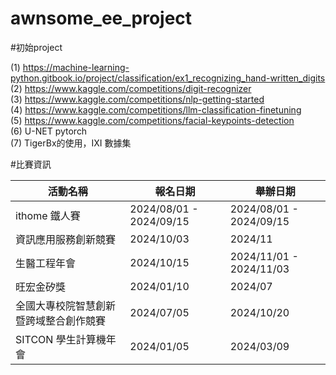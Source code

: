 # awnsome_ee_project

#初始project

(1) https://machine-learning-python.gitbook.io/project/classification/ex1_recognizing_hand-written_digits <BR>
(2) https://www.kaggle.com/competitions/digit-recognizer<BR>
(3) https://www.kaggle.com/competitions/nlp-getting-started<BR>
(4) https://www.kaggle.com/competitions/llm-classification-finetuning<BR>
(5) https://www.kaggle.com/competitions/facial-keypoints-detection<BR>
(6) U-NET pytorch <BR>
(7) TigerBx的使用，IXI 數據集

#比賽資訊

| 活動名稱 | 報名日期 | 舉辦日期 |
|----------|----------|----------|
| ithome 鐵人賽 | 2024/08/01 - 2024/09/15 | 2024/08/01 - 2024/09/15 |
| 資訊應用服務創新競賽 | 2024/10/03 | 2024/11 |
| 生醫工程年會 | 2024/10/15 | 2024/11/01 - 2024/11/03 |
| 旺宏金矽獎 | 2024/01/10 | 2024/07  |
| 全國大專校院智慧創新暨跨域整合創作競賽 | 2024/07/05 | 2024/10/20 |
| SITCON 學生計算機年會 | 2024/01/05 | 2024/03/09 |


